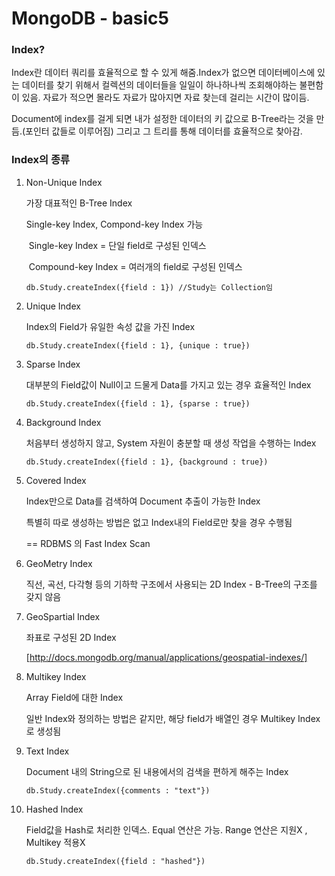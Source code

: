# MongoDB - basic5

### Index?

Index란 데이터 쿼리를 효율적으로 할 수 있게 해줌.Index가 없으면 데이터베이스에 있는 데이터를 찾기 위해서 컬렉션의 데이터들을 일일이 하나하나씩 조회해야하는 불편함이 있음. 자료가 적으면 몰라도 자료가 많아지면 자료 찾는데 걸리는 시간이 많이듬.



Document에 index를 걸게 되면 내가 설정한 데이터의 키 값으로 B-Tree라는 것을 만듬.(포인터 값들로 이루어짐) 그리고 그 트리를  통해 데이터를 효율적으로 찾아감.



### Index의 종류

1. Non-Unique Index

   가장 대표적인 B-Tree Index

   Single-key Index, Compond-key Index 가능

   ​	Single-key Index = 단일 field로 구성된 인덱스

   ​	Compound-key Index = 여러개의 field로 구성된 인덱스

   `db.Study.createIndex({field : 1}) //Study는 Collection임 `



2. Unique Index

   Index의 Field가 유일한 속성 값을 가진 Index

   `db.Study.createIndex({field : 1}, {unique : true})`



3. Sparse Index

   대부분의 Field값이 Null이고 드물게 Data를 가지고 있는 경우 효율적인 Index

   `db.Study.createIndex({field : 1}, {sparse : true})`



4. Background Index

   처음부터 생성하지 않고, System 자원이 충분할 때 생성 작업을 수행하는 Index

   `db.Study.createIndex({field : 1}, {background : true})`



5. Covered Index

   Index만으로 Data를 검색하여 Document 추출이 가능한 Index

   특별히 따로 생성하는 방법은 없고 Index내의 Field로만 찾을 경우 수행됨

   == RDBMS 의 Fast Index Scan



6. GeoMetry Index

   직선, 곡선,  다각형 등의 기하학 구조에서 사용되는 2D Index - B-Tree의 구조를 갖지 않음



7. GeoSpartial Index

   좌표로 구성된 2D Index

   [http://docs.mongodb.org/manual/applications/geospatial-indexes/]



8. Multikey Index

   Array Field에 대한 Index

   일반 Index와 정의하는 방법은 같지만, 해당 field가 배열인 경우 Multikey Index로 생성됨



9. Text Index

   Document 내의 String으로 된 내용에서의 검색을 편하게 해주는 Index

   `db.Study.createIndex({comments : "text"})`



10. Hashed Index

    Field값을 Hash로 처리한 인덱스. Equal 연산은 가능. Range 연산은 지원X , Multikey 적용X

    `db.Study.createIndex({field : "hashed"})`